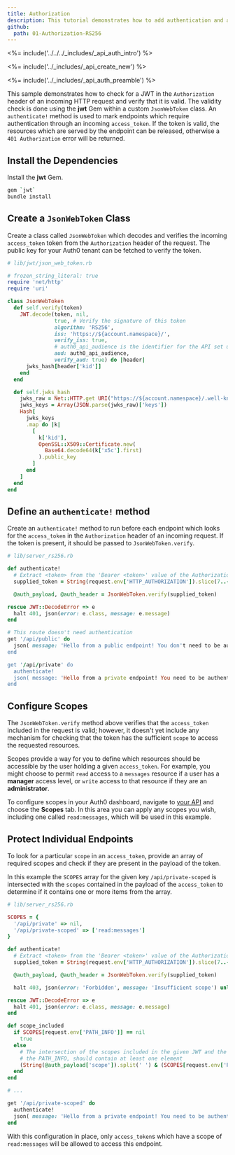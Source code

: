 ```yaml
---
title: Authorization
description: This tutorial demonstrates how to add authentication and authorization to Ruby API
github:
  path: 01-Authorization-RS256
---
```


<%= include('../../../_includes/_api_auth_intro') %>

<%= include('../_includes/_api_create_new') %>

<%= include('../_includes/_api_auth_preamble') %>

This sample demonstrates how to check for a JWT in the `Authorization` header of an incoming HTTP request and verify that it is valid. The validity check is done using the **jwt** Gem within a custom `JsonWebToken` class. An `authenticate!` method is used to mark endpoints which require authentication through an incoming `access_token`. If the token is valid, the resources which are served by the endpoint can be released, otherwise a `401 Authorization` error will be returned.

## Install the Dependencies

Install the **jwt** Gem.

```bash
gem `jwt`
bundle install
```

## Create a `JsonWebToken` Class

Create a class called `JsonWebToken` which decodes and verifies the incoming `access_token` token from the `Authorization` header of the request. The public key for your Auth0 tenant can be fetched to verify the token.

```rb
# lib/jwt/json_web_token.rb

# frozen_string_literal: true
require 'net/http'
require 'uri'

class JsonWebToken
  def self.verify(token)
    JWT.decode(token, nil,
               true, # Verify the signature of this token
               algorithm: 'RS256',
               iss: 'https://${account.namespace}/',
               verify_iss: true,
               # auth0_api_audience is the identifier for the API set up in the Auth0 dashboard
               aud: auth0_api_audience,
               verify_aud: true) do |header|
      jwks_hash[header['kid']]
    end
  end

  def self.jwks_hash
    jwks_raw = Net::HTTP.get URI("https://${account.namespace}/.well-known/jwks.json")
    jwks_keys = Array(JSON.parse(jwks_raw)['keys'])
    Hash[
      jwks_keys
      .map do |k|
        [
          k['kid'],
          OpenSSL::X509::Certificate.new(
            Base64.decode64(k['x5c'].first)
          ).public_key
        ]
      end
    ]
  end
end
```

## Define an `authenticate!` method

Create an `authenticate!` method to run before each endpoint which looks for the `access_token` in the `Authorization` header of an incoming request. If the token is present, it should be passed to `JsonWebToken.verify`.

```rb
# lib/server_rs256.rb

def authenticate!
  # Extract <token> from the 'Bearer <token>' value of the Authorization header
  supplied_token = String(request.env['HTTP_AUTHORIZATION']).slice(7..-1)

  @auth_payload, @auth_header = JsonWebToken.verify(supplied_token)

rescue JWT::DecodeError => e
  halt 401, json(error: e.class, message: e.message)
end

# This route doesn't need authentication
get '/api/public' do
  json( message: 'Hello from a public endpoint! You don't need to be authenticated to see this.' )
end

get '/api/private' do
  authenticate!
  json( message: 'Hello from a private endpoint! You need to be authenticated to see this.' )
end
```

## Configure Scopes

The `JsonWebToken.verify` method above verifies that the `access_token` included in the request is valid; however, it doesn't yet include any mechanism for checking that the token has the sufficient `scope` to access the requested resources.

Scopes provide a way for you to define which resources should be accessible by the user holding a given `access_token`. For example, you might choose to permit `read` access to a `messages` resource if a user has a **manager** access level, or `write` access to that resource if they are an **administrator**.

To configure scopes in your Auth0 dashboard, navigate to [your API](${manage_url}/#/apis) and choose the **Scopes** tab. In this area you can apply any scopes you wish, including one called `read:messages`, which will be used in this example.

## Protect Individual Endpoints

To look for a particular `scope` in an `access_token`, provide an array of required scopes and check if they are present in the payload of the token.

In this example the `SCOPES` array for the given key `/api/private-scoped` is intersected with the `scopes` contained in the payload of the `access_token` to determine if it contains one or more items from the array.

```rb
# lib/server_rs256.rb

SCOPES = {
  '/api/private' => nil,
  '/api/private-scoped' => ['read:messages']
}

def authenticate!
  # Extract <token> from the 'Bearer <token>' value of the Authorization header
  supplied_token = String(request.env['HTTP_AUTHORIZATION']).slice(7..-1)

  @auth_payload, @auth_header = JsonWebToken.verify(supplied_token)

  halt 403, json(error: 'Forbidden', message: 'Insufficient scope') unless scope_included

rescue JWT::DecodeError => e
  halt 401, json(error: e.class, message: e.message)
end

def scope_included
  if SCOPES[request.env['PATH_INFO']] == nil
    true
  else
    # The intersection of the scopes included in the given JWT and the ones in the SCOPES hash needed to access
    # the PATH_INFO, should contain at least one element
    (String(@auth_payload['scope']).split(' ') & (SCOPES[request.env['PATH_INFO']])).any?
  end
end

# ...

get '/api/private-scoped' do
  authenticate!
  json( message: 'Hello from a private endpoint! You need to be authenticated and have a scope of read:messages to see this.' )
end
```

With this configuration in place, only `access_token`s which have a scope of `read:messages` will be allowed to access this endpoint.

